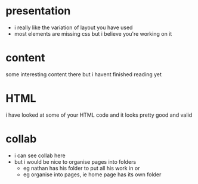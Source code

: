 # presentation
- i really like the variation of layout you have used
- most elements are missing css but i believe you're working on it

# content
some interesting content there but i havent finished reading yet

# HTML
i have looked at some of your HTML code and it looks pretty good and valid

# collab
- i can see collab here
- but i would be nice to organise pages into folders
  - eg nathan has his folder to put all his work in or
  - eg organise into pages, ie home page has its own folder
